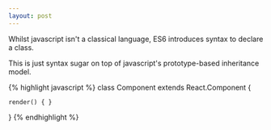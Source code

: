 ```yaml
---
layout: post
---
```


Whilst javascript isn't a classical language, ES6 introduces syntax to declare a class.

This is just syntax sugar on top of javascript's prototype-based inheritance model.

{% highlight javascript %}
class Component extends React.Component {

	render() { }

}
{% endhighlight %}